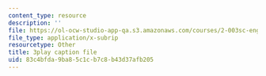 ```yaml
---
content_type: resource
description: ''
file: https://ol-ocw-studio-app-qa.s3.amazonaws.com/courses/2-003sc-engineering-dynamics-fall-2011/83c4bfda9ba85c1cb7c8b43d37afb205_fK9AGvLf3yw.vtt
file_type: application/x-subrip
resourcetype: Other
title: 3play caption file
uid: 83c4bfda-9ba8-5c1c-b7c8-b43d37afb205
---
```

